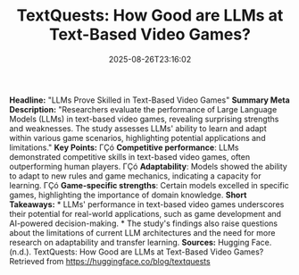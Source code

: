 ﻿---
title: "TextQuests: How Good are LLMs at Text-Based Video Games?"
date: "2025-08-26T23:16:02"
category: "Markets"
summary: ""
slug: "textquests how good are llms at textbased video games"
source_urls:
  - "https://huggingface.co/blog/textquests"
seo:
  title: "TextQuests: How Good are LLMs at Text-Based Video Games? | Hash n Hedge"
  description: ""
  keywords: ["news", "markets", "brief"]
---
**Headline:** "LLMs Prove Skilled in Text-Based Video Games"  **Summary Meta Description:** "Researchers evaluate the performance of Large Language Models (LLMs) in text-based video games, revealing surprising strengths and weaknesses. The study assesses LLMs' ability to learn and adapt within various game scenarios, highlighting potential applications and limitations."  **Key Points:**  ΓÇó **Competitive performance**: LLMs demonstrated competitive skills in text-based video games, often outperforming human players. ΓÇó **Adaptability**: Models showed the ability to adapt to new rules and game mechanics, indicating a capacity for learning. ΓÇó **Game-specific strengths**: Certain models excelled in specific games, highlighting the importance of domain knowledge.  **Short Takeaways:**  * LLMs' performance in text-based video games underscores their potential for real-world applications, such as game development and AI-powered decision-making. * The study's findings also raise questions about the limitations of current LLM architectures and the need for more research on adaptability and transfer learning.  **Sources:**  Hugging Face. (n.d.). TextQuests: How Good are LLMs at Text-Based Video Games? Retrieved from <https://huggingface.co/blog/textquests> 
